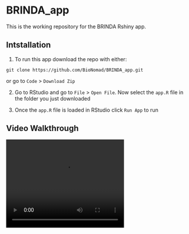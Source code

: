 # BRINDA_app

This is the working repository for the BRINDA Rshiny app.

## Intstallation

1. To run this app download the repo with either:

```
git clone https://github.com/BioNomad/BRINDA_app.git
```

or go to `Code` > `Download Zip`

2. Go to RStudio and go to `File` > `Open File`. Now select the `app.R` file in the folder you just downloaded

3. Once the `app.R` file is loaded in RStudio click `Run App` to run

## Video Walkthrough

<video width="320" height="240" controls>
  <source src="./data/video.mp4" type="video/mp4">
</video>
